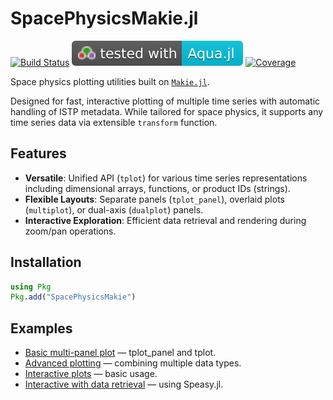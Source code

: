 # SpacePhysicsMakie.jl

[![Build Status](https://github.com/JuliaSpacePhysics/SpacePhysicsMakie.jl/actions/workflows/CI.yml/badge.svg?branch=main)](https://github.com/JuliaSpacePhysics/SpacePhysicsMakie.jl/actions/workflows/CI.yml?query=branch%3Amain)
[![Aqua QA](https://raw.githubusercontent.com/JuliaTesting/Aqua.jl/master/badge.svg)](https://github.com/JuliaTesting/Aqua.jl)
[![Coverage](https://codecov.io/gh/JuliaSpacePhysics/SpacePhysicsMakie.jl/branch/main/graph/badge.svg)](https://codecov.io/gh/JuliaSpacePhysics/SpacePhysicsMakie.jl)

Space physics plotting utilities built on [`Makie.jl`](https://makie.juliaplots.org/).  

Designed for fast, interactive plotting of multiple time series with automatic handling of ISTP metadata. While tailored for space physics, it supports any time series data via extensible `transform` function.

## Features

- **Versatile**: Unified API (`tplot`) for various time series representations including dimensional arrays, functions, or product IDs (strings).
- **Flexible Layouts**: Separate panels (`tplot_panel`), overlaid plots (`multiplot`), or dual-axis (`dualplot`) panels.
- **Interactive Exploration**: Efficient data retrieval and rendering during zoom/pan operations.

## Installation

```julia
using Pkg
Pkg.add("SpacePhysicsMakie")
```

## Examples

- [Basic multi-panel plot](https://juliaspacephysics.github.io/SPEDAS.jl/dev/examples/tplot/) — tplot_panel and tplot.
- [Advanced plotting](https://juliaspacephysics.github.io/SPEDAS.jl/dev/examples/speasy/) — combining multiple data types.
- [Interactive plots](https://juliaspacephysics.github.io/SPEDAS.jl/dev/examples/interactive/) — basic usage.
- [Interactive with data retrieval](https://juliaspacephysics.github.io/SPEDAS.jl/dev/examples/interactive_speasy/) — using Speasy.jl.